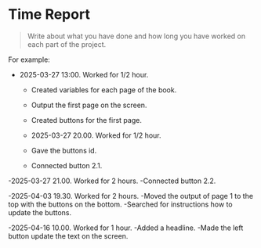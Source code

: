 # Time Report

> Write about what you have done and how long you have worked on each part of the project.

For example: 

- 2025-03-27 13:00. Worked for 1/2 hour.
  - Created variables for each page of the book.
  - Output the first page on the screen.
  - Created buttons for the first page. 

  - 2025-03-27 20.00. Worked for 1/2 hour. 
  - Gave the buttons id.
  - Connected button 2.1. 

-2025-03-27 21.00. Worked for 2 hours.
  -Connected button 2.2. 

-2025-04-03 19.30. Worked for 2 hours.
  -Moved the output of page 1 to the top with the buttons on the bottom.
  -Searched for instructions how to update the buttons. 

-2025-04-16 10.00. Worked for 1 hour.
  -Added a headline.
  -Made the left button update the text on the screen.   